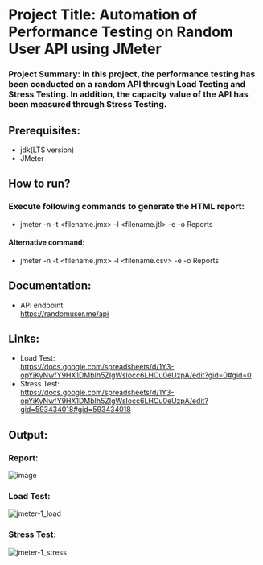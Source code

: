 # Project Title: Automation of Performance Testing on Random User API using JMeter  
### Project Summary: In this project, the performance testing has been conducted on a random API through Load Testing and Stress Testing. In addition, the capacity value of the API has been measured through Stress Testing. 

## Prerequisites:  
- jdk(LTS version)
- JMeter

## How to run?
### Execute following commands to generate the HTML report:
- jmeter -n -t <filename.jmx> -l <filename.jtl> -e -o Reports
#### Alternative command: 
- jmeter -n -t <filename.jmx> -l <filename.csv> -e -o Reports

## Documentation:
- API endpoint:  
 https://randomuser.me/api

## Links:
- Load Test:  
  https://docs.google.com/spreadsheets/d/1Y3-opYiKyNwfY9HX1DMbIh5ZIgWsIocc6LHCu0eUzpA/edit?gid=0#gid=0
- Stress Test:  
  https://docs.google.com/spreadsheets/d/1Y3-opYiKyNwfY9HX1DMbIh5ZIgWsIocc6LHCu0eUzpA/edit?gid=593434018#gid=593434018
  

## Output:
### Report:
![image](https://github.com/zubdotexe/Random-User-API-Performance-Test/assets/64923600/49823723-dc6f-4961-87ee-dac9f015093d)

### Load Test:
![jmeter-1_load](https://github.com/zubdotexe/Random-User-API-Performance-Test/assets/64923600/4de0234a-2af7-4e1c-bfee-91f82a3069d2)

### Stress Test:
![jmeter-1_stress](https://github.com/zubdotexe/Random-User-API-Performance-Test/assets/64923600/bc0f2ab5-c2df-416f-8039-8c257ef6f340)




